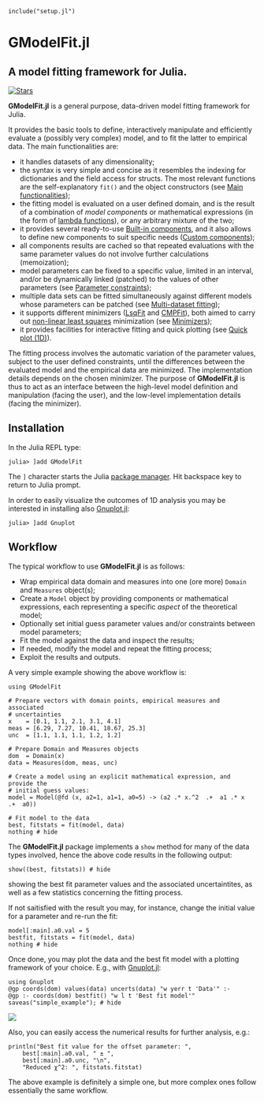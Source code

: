 ```@setup abc
include("setup.jl")
```

# GModelFit.jl
## A model fitting framework for Julia.
[![Stars](https://img.shields.io/github/stars/gcalderone/GModelFit.jl?style=social)](https://github.com/gcalderone/GModelFit.jl)


**GModelFit.jl** is a general purpose, data-driven model fitting framework for Julia.

It provides the basic tools to define, interactively manipulate and efficiently evaluate a (possibly very complex) model, and to fit the latter to empirical data. The main functionalities are:
- it handles datasets of any dimensionality;
- the syntax is very simple and concise as it resembles the indexing for dictionaries and the field access for structs.  The most relevant functions are the self-explanatory `fit()` and the object constructors (see [Main functionalities](@ref));
- the fitting model is evaluated on a user defined domain, and is the result of a combination of *model components* or mathematical expressions (in the form of [lambda functions](https://en.wikipedia.org/wiki/Anonymous_function)), or any arbitrary mixture of the two;
- it provides several ready-to-use [Built-in components](@ref), and it also allows to define new components to suit specific needs ([Custom components](@ref));
- all components results are cached so that repeated evaluations with the same parameter values do not involve further calculations (memoization);
- model parameters can be fixed to a specific value, limited in an interval, and/or be dynamically linked (patched) to the values of other parameters (see [Parameter constraints](@ref));
- multiple data sets can be fitted simultaneously against different models whose parameters can be patched (see [Multi-dataset fitting](@ref));
- it supports different minimizers ([LsqFit](https://github.com/JuliaNLSolvers/LsqFit.jl) and [CMPFit](https://github.com/gcalderone/CMPFit.jl)), both aimed to carry out [non-linear least squares](https://en.wikipedia.org/wiki/Non-linear_least_squares) minimization (see [Minimizers](@ref));
- it provides facilities for interactive fitting and quick plotting (see [Quick plot (1D)](@ref)).

The fitting process involves the automatic variation of the parameter values, subject to the user defined constraints, until the differences between the evaluated model and the empirical data are minimized. The implementation details depends on the chosen minimizer.  The purpose of **GModelFit.jl** is thus to act as an interface between the high-level model definition and manipulation (facing the user), and the low-level implementation details (facing the minimizer).

## Installation

In the Julia REPL type:
```julia-repl
julia> ]add GModelFit
```
The `]` character starts the Julia [package manager](https://julialang.github.io/Pkg.jl/v1/getting-started.html#Basic-Usage-1). Hit backspace key to return to Julia prompt.


In order to easily visualize the outcomes of 1D analysis you may be interested in installing also [Gnuplot.jl](https://github.com/gcalderone/Gnuplot.jl):
```julia-repl
julia> ]add Gnuplot
```

## Workflow

The typical workflow to use **GModelFit.jl** is as follows:
- Wrap empirical data domain and measures into one (ore more) `Domain` and `Measures` object(s);
- Create a `Model` object  by providing components or mathematical expressions, each representing a specific *aspect* of the theoretical model;
- Optionally set initial guess parameter values and/or constraints between model parameters;
- Fit the model against the data and inspect the results;
- If needed, modify the model and repeat the fitting process;
- Exploit the results and outputs.

A very simple example showing the above workflow is:
```@example abc
using GModelFit

# Prepare vectors with domain points, empirical measures and associated
# uncertainties
x    = [0.1, 1.1, 2.1, 3.1, 4.1]
meas = [6.29, 7.27, 10.41, 18.67, 25.3]
unc  = [1.1, 1.1, 1.1, 1.2, 1.2]

# Prepare Domain and Measures objects
dom  = Domain(x)
data = Measures(dom, meas, unc)

# Create a model using an explicit mathematical expression, and provide the
# initial guess values:
model = Model(@fd (x, a2=1, a1=1, a0=5) -> (a2 .* x.^2  .+  a1 .* x  .+  a0))

# Fit model to the data
best, fitstats = fit(model, data)
nothing # hide
```

The **GModelFit.jl** package implements a `show` method for many of the data types involved, hence the above code results in the following output:
```@example abc
show((best, fitstats)) # hide
```
showing the best fit parameter values and the associated uncertaintites, as well as a few statistics concerning the fitting process.

If not saitisfied with the result you may, for instance, change the initial value for a parameter and re-run the fit:
```@example abc
model[:main].a0.val = 5
bestfit, fitstats = fit(model, data)
nothing # hide
```

Once done, you may plot the data and the best fit model with a plotting framework of your choice. E.g., with [Gnuplot.jl](https://github.com/gcalderone/Gnuplot.jl):
```@example abc
using Gnuplot
@gp coords(dom) values(data) uncerts(data) "w yerr t 'Data'" :-
@gp :- coords(dom) bestfit() "w l t 'Best fit model'"
saveas("simple_example"); # hide
```
![](assets/simple_example.png)

Also, you can easily access the numerical results for further analysis, e.g.:
```@example abc
println("Best fit value for the offset parameter: ", 
	best[:main].a0.val, " ± ", 
	best[:main].a0.unc, "\n",
	"Reduced χ^2: ", fitstats.fitstat)
```

The above example is definitely a simple one, but more complex ones follow essentially the same workflow.
